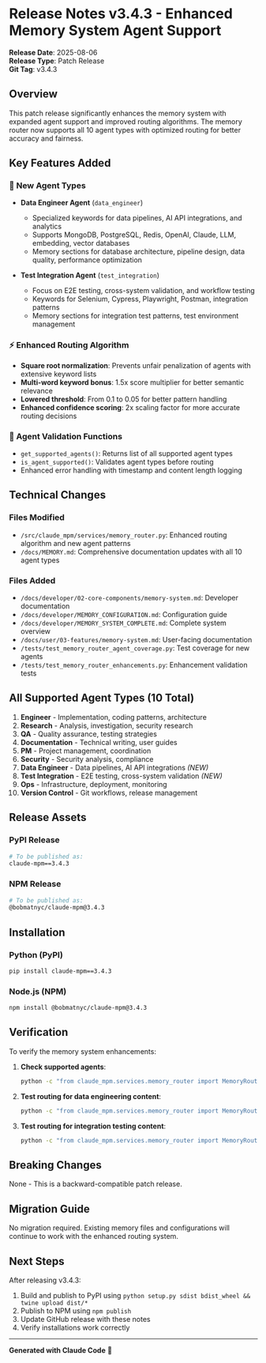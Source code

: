# Release Notes v3.4.3 - Enhanced Memory System Agent Support

**Release Date**: 2025-08-06  
**Release Type**: Patch Release  
**Git Tag**: v3.4.3

## Overview

This patch release significantly enhances the memory system with expanded agent support and improved routing algorithms. The memory router now supports all 10 agent types with optimized routing for better accuracy and fairness.

## Key Features Added

### 🤖 New Agent Types
- **Data Engineer Agent** (`data_engineer`)
  - Specialized keywords for data pipelines, AI API integrations, and analytics
  - Supports MongoDB, PostgreSQL, Redis, OpenAI, Claude, LLM, embedding, vector databases
  - Memory sections for database architecture, pipeline design, data quality, performance optimization

- **Test Integration Agent** (`test_integration`) 
  - Focus on E2E testing, cross-system validation, and workflow testing
  - Keywords for Selenium, Cypress, Playwright, Postman, integration patterns
  - Memory sections for integration test patterns, test environment management

### ⚡ Enhanced Routing Algorithm
- **Square root normalization**: Prevents unfair penalization of agents with extensive keyword lists
- **Multi-word keyword bonus**: 1.5x score multiplier for better semantic relevance
- **Lowered threshold**: From 0.1 to 0.05 for better pattern handling
- **Enhanced confidence scoring**: 2x scaling factor for more accurate routing decisions

### 🔧 Agent Validation Functions
- `get_supported_agents()`: Returns list of all supported agent types
- `is_agent_supported()`: Validates agent types before routing
- Enhanced error handling with timestamp and content length logging

## Technical Changes

### Files Modified
- `/src/claude_mpm/services/memory_router.py`: Enhanced routing algorithm and new agent patterns
- `/docs/MEMORY.md`: Comprehensive documentation updates with all 10 agent types

### Files Added
- `/docs/developer/02-core-components/memory-system.md`: Developer documentation
- `/docs/developer/MEMORY_CONFIGURATION.md`: Configuration guide
- `/docs/developer/MEMORY_SYSTEM_COMPLETE.md`: Complete system overview
- `/docs/user/03-features/memory-system.md`: User-facing documentation
- `/tests/test_memory_router_agent_coverage.py`: Test coverage for new agents
- `/tests/test_memory_router_enhancements.py`: Enhancement validation tests

## All Supported Agent Types (10 Total)

1. **Engineer** - Implementation, coding patterns, architecture
2. **Research** - Analysis, investigation, security research  
3. **QA** - Quality assurance, testing strategies
4. **Documentation** - Technical writing, user guides
5. **PM** - Project management, coordination
6. **Security** - Security analysis, compliance
7. **Data Engineer** - Data pipelines, AI API integrations *(NEW)*
8. **Test Integration** - E2E testing, cross-system validation *(NEW)*
9. **Ops** - Infrastructure, deployment, monitoring
10. **Version Control** - Git workflows, release management

## Release Assets

### PyPI Release
```bash
# To be published as:
claude-mpm==3.4.3
```

### NPM Release  
```bash
# To be published as:
@bobmatnyc/claude-mpm@3.4.3
```

## Installation

### Python (PyPI)
```bash
pip install claude-mpm==3.4.3
```

### Node.js (NPM)
```bash
npm install @bobmatnyc/claude-mpm@3.4.3
```

## Verification

To verify the memory system enhancements:

1. **Check supported agents**:
   ```bash
   python -c "from claude_mpm.services.memory_router import MemoryRouter; router = MemoryRouter(); print(router.get_supported_agents())"
   ```

2. **Test routing for data engineering content**:
   ```bash
   python -c "from claude_mpm.services.memory_router import MemoryRouter; router = MemoryRouter(); result = router.analyze_and_route('Setting up MongoDB pipeline with OpenAI embeddings'); print(f'Agent: {result[\"target_agent\"]}, Confidence: {result[\"confidence\"]:.2f}')"
   ```

3. **Test routing for integration testing content**:
   ```bash
   python -c "from claude_mpm.services.memory_router import MemoryRouter; router = MemoryRouter(); result = router.analyze_and_route('End-to-end testing with Cypress and cross-system validation'); print(f'Agent: {result[\"target_agent\"]}, Confidence: {result[\"confidence\"]:.2f}')"
   ```

## Breaking Changes
None - This is a backward-compatible patch release.

## Migration Guide  
No migration required. Existing memory files and configurations will continue to work with the enhanced routing system.

## Next Steps
After releasing v3.4.3:
1. Build and publish to PyPI using `python setup.py sdist bdist_wheel && twine upload dist/*`
2. Publish to NPM using `npm publish` 
3. Update GitHub release with these notes
4. Verify installations work correctly

---

**Generated with Claude Code** 🤖
